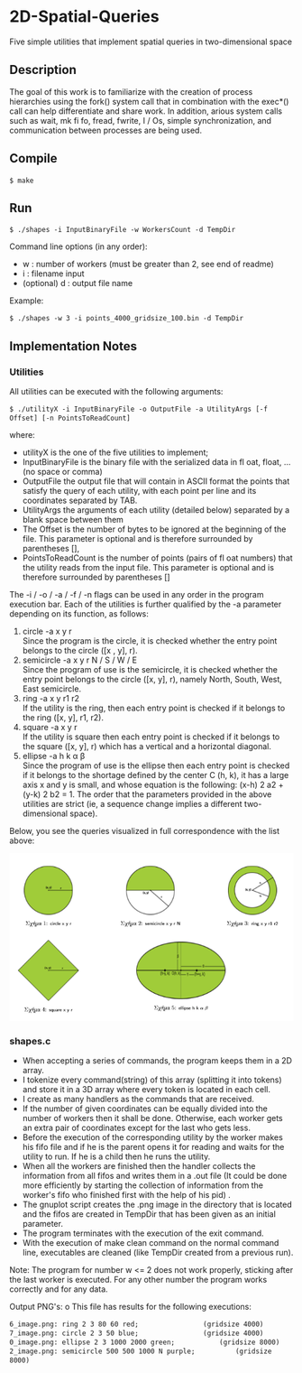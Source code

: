 # 2D-Spatial-Queries
Five simple utilities that implement spatial queries in two-dimensional space

## Description
The goal of this work is to familiarize with the creation of process hierarchies using the fork() system call that in combination with the exec*() call can help differentiate and share work. In addition, arious system calls such as wait, mk fi fo, fread, fwrite, I / Os, simple synchronization, and communication between processes are being used.

## Compile
    $ make

## Run

    $ ./shapes -i InputBinaryFile -w WorkersCount -d TempDir

Command line options (in any order):<br>
* w : number of workers (must be greater than 2, see end of readme)<br>
* i : filename input<br>
* (optional) d : output file name<br>

Example:

    $ ./shapes -w 3 -i points_4000_gridsize_100.bin -d TempDir

## Implementation Notes

### Utilities

All utilities can be executed with the following arguments:<br>

    $ ./utilityX -i InputBinaryFile -o OutputFile -a UtilityArgs [-f Offset] [-n PointsToReadCount]

where:<br>
* utilityX is the one of the five utilities to implement; 
* InputBinaryFile is the binary file with the serialized data in fl oat, float, ... (no space or comma)
* OutputFile the output file that will contain in ASCII format the points that satisfy the query of each utility, with each point per line and its coordinates separated by TAB. 
* UtilityArgs the arguments of each utility (detailed below) separated by a blank space between them 
* The Offset is the number of bytes to be ignored at the beginning of the file. This parameter is optional and is therefore surrounded by parentheses [], 
* PointsToReadCount is the number of points (pairs of fl oat numbers) that the utility reads from the input file. This parameter is optional and is therefore surrounded by parentheses []

The -i / -o / -a / -f / -n flags can be used in any order in the program execution bar. Each of the utilities is further qualified by the -a parameter depending on its function, as follows: 

1. circle -a x y r<br>
Since the program is the circle, it is checked whether the entry point belongs to the circle ([x , y], r).
2. semicircle -a x y r N / S / W / E<br>
Since the program of use is the semicircle, it is checked whether the entry point belongs to the circle ([x, y], r), namely North, South, West, East semicircle. 
3. ring -a x y r1 r2<br>
If the utility is the ring, then each entry point is checked if it belongs to the ring ([x, y], r1, r2). 
4. square -a x y r<br>
If the utility is square then each entry point is checked if it belongs to the square ([x, y], r) which has a vertical and a horizontal diagonal. 
5. ellipse -a h k α β<br>
Since the program of use is the ellipse then each entry point is checked if it belongs to the shortage defined by the center C (h, k), it has a large axis x and y is small, and whose equation is the following: (x-h) 2 a2 + (y-k) 2 b2 = 1.
The order that the parameters provided in the above utilities are strict (ie, a sequence change implies a different two-dimensional space).

Below, you see the queries visualized in full correspondence with the list above:

![Screenshot](Screenshot_2.png)
 
### shapes.c

- When accepting a series of commands, the program keeps them in a 2D array.
- I tokenize every command(string) of this array (splitting it into tokens) and store it in a 3D array where every token is located in each cell.
- I create as many handlers as the commands that are received.
- If the number of given coordinates can be equally divided into the number of workers then it shall be done. Otherwise, each worker gets an extra pair of coordinates except for the last who gets less.
- Before the execution of the corresponding utility by the worker makes his fifo file and if he is the parent opens it for reading and waits for the utility to run. If he is a child then he runs the utility.
- When all the workers are finished then the handler collects the information from all fifos and writes them in a .out file (It could be done more efficiently by starting the collection of information from the worker's fifo who finished first with the help of his pid) .
- The gnuplot script creates the .png image in the directory that is located and the fifos are created in TempDir that has been given as an initial parameter.
- The program terminates with the execution of the exit command.
- With the execution of make clean command on the normal command line, executables are cleaned (like TempDir created from a previous run).	

Note: The program for number w <= 2 does not work properly, sticking after the last worker is executed. For any other number the program works correctly and for any data.

Output PNG's: o This file has results for the following executions:
	
	6_image.png: ring 2 3 80 60 red;  				(gridsize 4000)
	7_image.png: circle 2 3 50 blue;  				(gridsize 4000)
	0_image.png: ellipse 2 3 1000 2000 green;			(gridsize 8000)
	2_image.png: semicircle 500 500 1000 N purple; 			(gridsize 8000)
